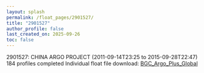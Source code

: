 ```yaml
---
layout: splash
permalink: /float_pages/2901527/
title: "2901527"
author_profile: false
last_created_on: 2025-09-26
toc: false
---
```

 
2901527: CHINA ARGO PROJECT (2011-09-14T23:25 to 2015-09-28T22:47)
184 profiles completed
Individual float file download: [BGC_Argo_Plus_Global](https://ftp.soest.hawaii.edu/bgc_argo_plus/Individual_Floats/outliers_removed/2901527_Sprof_processed.nc)

